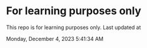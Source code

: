 # For learning purposes only
This repo is for learning purposes only.
Last updated at

Monday, December 4, 2023 5:41:34 AM

